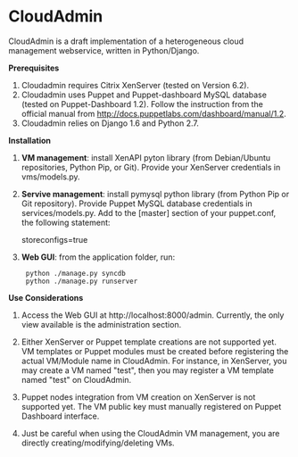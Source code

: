 CloudAdmin
==========

CloudAdmin is a draft implementation of a heterogeneous cloud management webservice, written in Python/Django.

**Prerequisites**

1. Cloudadmin requires Citrix XenServer (tested on Version 6.2).
2. Cloudadmin uses Puppet and Puppet-dashboard MySQL database (tested on Puppet-Dashboard 1.2). Follow the instruction from the official manual from http://docs.puppetlabs.com/dashboard/manual/1.2.
3. Cloudadmin relies on Django 1.6 and Python 2.7.

**Installation**

1. **VM management**: install XenAPI pyton library (from Debian/Ubuntu repositories, Python Pip, or Git). Provide your XenServer credentials in vms/models.py.

2. **Servive management**: install pymysql python library (from Python Pip or Git repository). Provide Puppet MySQL database credentials in services/models.py. Add to the [master] section of your puppet.conf, the following statement:

	storeconfigs=true

3. **Web GUI**: from the application folder, run:

        python ./manage.py syncdb
        python ./manage.py runserver

**Use Considerations**

1. Access the Web GUI at http://localhost:8000/admin. Currently, the only view available is the administration section.

2. Either XenServer or Puppet template creations are not supported yet. VM templates or Puppet modules must be created before registering the actual VM/Module name in CloudAdmin. For instance, in XenServer, you may create a VM named "test", then you may register a VM template named "test" on CloudAdmin.

3. Puppet nodes integration from VM creation on XenServer is not supported yet. The VM public key must manually registered on Puppet Dashboard interface.

4. Just be careful when using the CloudAdmin VM management, you are directly creating/modifying/deleting VMs.
